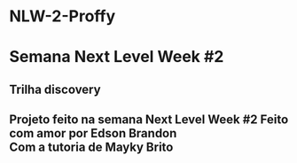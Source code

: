 # NLW-2-Proffy
<h1> Semana Next Level Week #2</h1>
<h2> Trilha discovery <h2>

<p> Projeto feito na semana Next Level Week #2
Feito com amor por Edson Brandon <br>
Com a tutoria de Mayky Brito <p>
